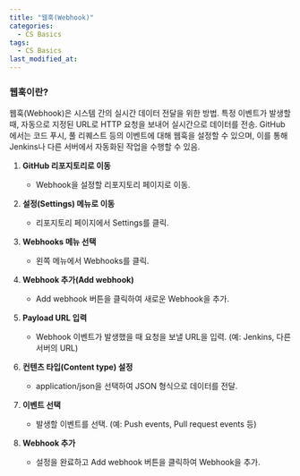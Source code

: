 ```yaml
---
title: "웹훅(Webhook)"
categories:
  - CS Basics
tags:
  - CS Basics
last_modified_at: 
---
```


### 웹훅이란?
웹훅(Webhook)은 시스템 간의 실시간 데이터 전달을 위한 방법. 특정 이벤트가 발생할 때, 자동으로 지정된 URL로 HTTP 요청을 보내어 실시간으로 데이터를 전송. GitHub에서는 코드 푸시, 풀 리퀘스트 등의 이벤트에 대해 웹훅을 설정할 수 있으며, 이를 통해 Jenkins나 다른 서버에서 자동화된 작업을 수행할 수 있음.


1. **GitHub 리포지토리로 이동**  
   - Webhook을 설정할 리포지토리 페이지로 이동.

2. **설정(Settings) 메뉴로 이동**  
   - 리포지토리 페이지에서 Settings를 클릭.

3. **Webhooks 메뉴 선택**  
   - 왼쪽 메뉴에서 Webhooks를 클릭.

4. **Webhook 추가(Add webhook)**  
   - Add webhook 버튼을 클릭하여 새로운 Webhook을 추가.

5. **Payload URL 입력**  
   - Webhook 이벤트가 발생했을 때 요청을 보낼 URL을 입력. (예: Jenkins, 다른 서버의 URL)

6. **컨텐츠 타입(Content type) 설정**  
   - application/json을 선택하여 JSON 형식으로 데이터를 전달.

7. **이벤트 선택**  
   - 발생할 이벤트를 선택. (예: Push events, Pull request events 등)

8. **Webhook 추가**  
   - 설정을 완료하고 Add webhook 버튼을 클릭하여 Webhook을 추가.

